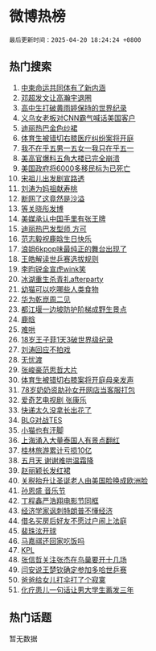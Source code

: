 # 微博热榜

`最后更新时间：2025-04-20 18:24:24 +0800`

## 热门搜索

1. [中柬命运共同体有了新内涵](https://m.weibo.cn/search?containerid=100103type%3D1%26t%3D10%26q%3D%23%E4%B8%AD%E6%9F%AC%E5%91%BD%E8%BF%90%E5%85%B1%E5%90%8C%E4%BD%93%E6%9C%89%E4%BA%86%E6%96%B0%E5%86%85%E6%B6%B5%23&stream_entry_id=51&isnewpage=1&extparam=seat%3D1%26stream_entry_id%3D51%26c_type%3D51%26filter_type%3Drealtimehot%26cate%3D10103%26pos%3D0%26q%3D%2523%25E4%25B8%25AD%25E6%259F%25AC%25E5%2591%25BD%25E8%25BF%2590%25E5%2585%25B1%25E5%2590%258C%25E4%25BD%2593%25E6%259C%2589%25E4%25BA%2586%25E6%2596%25B0%25E5%2586%2585%25E6%25B6%25B5%2523%26dgr%3D0%26display_time%3D1745144663%26pre_seqid%3D174514466367003449348105)
1. [邓超发文让高瀚宇退圈](https://m.weibo.cn/search?containerid=100103type%3D1%26t%3D10%26q%3D%23%E9%82%93%E8%B6%85%E5%8F%91%E6%96%87%E8%AE%A9%E9%AB%98%E7%80%9A%E5%AE%87%E9%80%80%E5%9C%88%23&stream_entry_id=31&isnewpage=1&extparam=seat%3D1%26flag%3D2%26band_rank%3D1%26lcate%3D5001%26q%3D%2523%25E9%2582%2593%25E8%25B6%2585%25E5%258F%2591%25E6%2596%2587%25E8%25AE%25A9%25E9%25AB%2598%25E7%2580%259A%25E5%25AE%2587%25E9%2580%2580%25E5%259C%2588%2523%26dgr%3D0%26stream_entry_id%3D31%26realpos%3D1%26cate%3D5001%26c_type%3D31%26pos%3D0%26filter_type%3Drealtimehot%26display_time%3D1745144663%26pre_seqid%3D174514466367003449348105)
1. [高中生打破黄雨婷保持的世界纪录](https://m.weibo.cn/search?containerid=100103type%3D1%26t%3D10%26q%3D%23%E9%AB%98%E4%B8%AD%E7%94%9F%E6%89%93%E7%A0%B4%E9%BB%84%E9%9B%A8%E5%A9%B7%E4%BF%9D%E6%8C%81%E7%9A%84%E4%B8%96%E7%95%8C%E7%BA%AA%E5%BD%95%23&stream_entry_id=31&isnewpage=1&extparam=seat%3D1%26flag%3D1%26band_rank%3D2%26lcate%3D5001%26q%3D%2523%25E9%25AB%2598%25E4%25B8%25AD%25E7%2594%259F%25E6%2589%2593%25E7%25A0%25B4%25E9%25BB%2584%25E9%259B%25A8%25E5%25A9%25B7%25E4%25BF%259D%25E6%258C%2581%25E7%259A%2584%25E4%25B8%2596%25E7%2595%258C%25E7%25BA%25AA%25E5%25BD%2595%2523%26dgr%3D0%26stream_entry_id%3D31%26realpos%3D2%26cate%3D5001%26c_type%3D31%26pos%3D1%26filter_type%3Drealtimehot%26display_time%3D1745144663%26pre_seqid%3D174514466367003449348105)
1. [义乌女老板对CNN霸气喊话美国客户](https://m.weibo.cn/search?containerid=100103type%3D1%26t%3D10%26q%3D%23%E4%B9%89%E4%B9%8C%E5%A5%B3%E8%80%81%E6%9D%BF%E5%AF%B9CNN%E9%9C%B8%E6%B0%94%E5%96%8A%E8%AF%9D%E7%BE%8E%E5%9B%BD%E5%AE%A2%E6%88%B7%23&stream_entry_id=31&isnewpage=1&extparam=seat%3D1%26flag%3D0%26band_rank%3D3%26lcate%3D5001%26q%3D%2523%25E4%25B9%2589%25E4%25B9%258C%25E5%25A5%25B3%25E8%2580%2581%25E6%259D%25BF%25E5%25AF%25B9CNN%25E9%259C%25B8%25E6%25B0%2594%25E5%2596%258A%25E8%25AF%259D%25E7%25BE%258E%25E5%259B%25BD%25E5%25AE%25A2%25E6%2588%25B7%2523%26dgr%3D0%26stream_entry_id%3D31%26realpos%3D3%26cate%3D5001%26c_type%3D31%26pos%3D2%26filter_type%3Drealtimehot%26display_time%3D1745144663%26pre_seqid%3D174514466367003449348105)
1. [迪丽热巴金色纱裙](https://m.weibo.cn/search?containerid=100103type%3D1%26t%3D10%26q%3D%23%E8%BF%AA%E4%B8%BD%E7%83%AD%E5%B7%B4%E9%87%91%E8%89%B2%E7%BA%B1%E8%A3%99%23&stream_entry_id=31&isnewpage=1&extparam=seat%3D1%26flag%3D2%26band_rank%3D4%26lcate%3D5001%26q%3D%2523%25E8%25BF%25AA%25E4%25B8%25BD%25E7%2583%25AD%25E5%25B7%25B4%25E9%2587%2591%25E8%2589%25B2%25E7%25BA%25B1%25E8%25A3%2599%2523%26dgr%3D0%26stream_entry_id%3D31%26realpos%3D4%26cate%3D5001%26c_type%3D31%26pos%3D3%26filter_type%3Drealtimehot%26display_time%3D1745144663%26pre_seqid%3D174514466367003449348105)
1. [体育生被错切右膝医疗纠纷案将开庭](https://m.weibo.cn/search?containerid=100103type%3D1%26t%3D10%26q%3D%23%E4%BD%93%E8%82%B2%E7%94%9F%E8%A2%AB%E9%94%99%E5%88%87%E5%8F%B3%E8%86%9D%E5%8C%BB%E7%96%97%E7%BA%A0%E7%BA%B7%E6%A1%88%E5%B0%86%E5%BC%80%E5%BA%AD%23&stream_entry_id=31&isnewpage=1&extparam=seat%3D1%26flag%3D1%26band_rank%3D5%26lcate%3D5001%26q%3D%2523%25E4%25BD%2593%25E8%2582%25B2%25E7%2594%259F%25E8%25A2%25AB%25E9%2594%2599%25E5%2588%2587%25E5%258F%25B3%25E8%2586%259D%25E5%258C%25BB%25E7%2596%2597%25E7%25BA%25A0%25E7%25BA%25B7%25E6%25A1%2588%25E5%25B0%2586%25E5%25BC%2580%25E5%25BA%25AD%2523%26dgr%3D0%26stream_entry_id%3D31%26realpos%3D5%26cate%3D5001%26c_type%3D31%26pos%3D4%26filter_type%3Drealtimehot%26display_time%3D1745144663%26pre_seqid%3D174514466367003449348105)
1. [我不在乎五男一五女一我只在乎五一](https://m.weibo.cn/search?containerid=100103type%3D1%26t%3D10%26q%3D%E6%88%91%E4%B8%8D%E5%9C%A8%E4%B9%8E%E4%BA%94%E7%94%B7%E4%B8%80%E4%BA%94%E5%A5%B3%E4%B8%80%E6%88%91%E5%8F%AA%E5%9C%A8%E4%B9%8E%E4%BA%94%E4%B8%80&stream_entry_id=31&isnewpage=1&extparam=seat%3D1%26flag%3D2%26band_rank%3D6%26lcate%3D5001%26q%3D%25E6%2588%2591%25E4%25B8%258D%25E5%259C%25A8%25E4%25B9%258E%25E4%25BA%2594%25E7%2594%25B7%25E4%25B8%2580%25E4%25BA%2594%25E5%25A5%25B3%25E4%25B8%2580%25E6%2588%2591%25E5%258F%25AA%25E5%259C%25A8%25E4%25B9%258E%25E4%25BA%2594%25E4%25B8%2580%26dgr%3D0%26stream_entry_id%3D31%26realpos%3D6%26cate%3D5001%26c_type%3D31%26pos%3D5%26filter_type%3Drealtimehot%26display_time%3D1745144663%26pre_seqid%3D174514466367003449348105)
1. [美高官爆料五角大楼已完全崩溃](https://m.weibo.cn/search?containerid=100103type%3D1%26t%3D10%26q%3D%23%E7%BE%8E%E9%AB%98%E5%AE%98%E7%88%86%E6%96%99%E4%BA%94%E8%A7%92%E5%A4%A7%E6%A5%BC%E5%B7%B2%E5%AE%8C%E5%85%A8%E5%B4%A9%E6%BA%83%23&stream_entry_id=31&isnewpage=1&extparam=seat%3D1%26flag%3D0%26band_rank%3D7%26lcate%3D5001%26q%3D%2523%25E7%25BE%258E%25E9%25AB%2598%25E5%25AE%2598%25E7%2588%2586%25E6%2596%2599%25E4%25BA%2594%25E8%25A7%2592%25E5%25A4%25A7%25E6%25A5%25BC%25E5%25B7%25B2%25E5%25AE%258C%25E5%2585%25A8%25E5%25B4%25A9%25E6%25BA%2583%2523%26dgr%3D0%26stream_entry_id%3D31%26realpos%3D7%26cate%3D5001%26c_type%3D31%26pos%3D6%26filter_type%3Drealtimehot%26display_time%3D1745144663%26pre_seqid%3D174514466367003449348105)
1. [美国政府将6000多移民标为已死亡](https://m.weibo.cn/search?containerid=100103type%3D1%26t%3D10%26q%3D%23%E7%BE%8E%E5%9B%BD%E6%94%BF%E5%BA%9C%E5%B0%866000%E5%A4%9A%E7%A7%BB%E6%B0%91%E6%A0%87%E4%B8%BA%E5%B7%B2%E6%AD%BB%E4%BA%A1%23&stream_entry_id=31&isnewpage=1&extparam=seat%3D1%26flag%3D0%26band_rank%3D8%26lcate%3D5001%26q%3D%2523%25E7%25BE%258E%25E5%259B%25BD%25E6%2594%25BF%25E5%25BA%259C%25E5%25B0%25866000%25E5%25A4%259A%25E7%25A7%25BB%25E6%25B0%2591%25E6%25A0%2587%25E4%25B8%25BA%25E5%25B7%25B2%25E6%25AD%25BB%25E4%25BA%25A1%2523%26dgr%3D0%26stream_entry_id%3D31%26realpos%3D8%26cate%3D5001%26c_type%3D31%26pos%3D7%26filter_type%3Drealtimehot%26display_time%3D1745144663%26pre_seqid%3D174514466367003449348105)
1. [宋祖儿出发剧宣路透](https://m.weibo.cn/search?containerid=100103type%3D1%26t%3D10%26q%3D%23%E5%AE%8B%E7%A5%96%E5%84%BF%E5%87%BA%E5%8F%91%E5%89%A7%E5%AE%A3%E8%B7%AF%E9%80%8F%23&stream_entry_id=31&isnewpage=1&extparam=seat%3D1%26flag%3D1%26band_rank%3D9%26lcate%3D5001%26q%3D%2523%25E5%25AE%258B%25E7%25A5%2596%25E5%2584%25BF%25E5%2587%25BA%25E5%258F%2591%25E5%2589%25A7%25E5%25AE%25A3%25E8%25B7%25AF%25E9%2580%258F%2523%26dgr%3D0%26stream_entry_id%3D31%26realpos%3D9%26cate%3D5001%26c_type%3D31%26pos%3D8%26filter_type%3Drealtimehot%26display_time%3D1745144663%26pre_seqid%3D174514466367003449348105)
1. [刘涛为妈祖献寿桃](https://m.weibo.cn/search?containerid=100103type%3D1%26t%3D10%26q%3D%23%E5%88%98%E6%B6%9B%E4%B8%BA%E5%A6%88%E7%A5%96%E7%8C%AE%E5%AF%BF%E6%A1%83%23&stream_entry_id=31&isnewpage=1&extparam=seat%3D1%26flag%3D0%26band_rank%3D10%26lcate%3D5001%26q%3D%2523%25E5%2588%2598%25E6%25B6%259B%25E4%25B8%25BA%25E5%25A6%2588%25E7%25A5%2596%25E7%258C%25AE%25E5%25AF%25BF%25E6%25A1%2583%2523%26dgr%3D0%26stream_entry_id%3D31%26realpos%3D10%26cate%3D5001%26c_type%3D31%26pos%3D9%26filter_type%3Drealtimehot%26display_time%3D1745144663%26pre_seqid%3D174514466367003449348105)
1. [断网了这竟然是沙溢](https://m.weibo.cn/search?containerid=100103type%3D1%26t%3D10%26q%3D%E6%96%AD%E7%BD%91%E4%BA%86%E8%BF%99%E7%AB%9F%E7%84%B6%E6%98%AF%E6%B2%99%E6%BA%A2&stream_entry_id=31&isnewpage=1&extparam=seat%3D1%26flag%3D1%26band_rank%3D11%26lcate%3D5001%26q%3D%25E6%2596%25AD%25E7%25BD%2591%25E4%25BA%2586%25E8%25BF%2599%25E7%25AB%259F%25E7%2584%25B6%25E6%2598%25AF%25E6%25B2%2599%25E6%25BA%25A2%26dgr%3D0%26stream_entry_id%3D31%26realpos%3D11%26cate%3D5001%26c_type%3D31%26pos%3D10%26filter_type%3Drealtimehot%26display_time%3D1745144663%26pre_seqid%3D174514466367003449348105)
1. [等关晓彤发博](https://m.weibo.cn/search?containerid=100103type%3D1%26t%3D10%26q%3D%23%E7%AD%89%E5%85%B3%E6%99%93%E5%BD%A4%E5%8F%91%E5%8D%9A%23&stream_entry_id=31&isnewpage=1&extparam=seat%3D1%26flag%3D2%26band_rank%3D12%26lcate%3D5001%26q%3D%2523%25E7%25AD%2589%25E5%2585%25B3%25E6%2599%2593%25E5%25BD%25A4%25E5%258F%2591%25E5%258D%259A%2523%26dgr%3D0%26stream_entry_id%3D31%26realpos%3D12%26cate%3D5001%26c_type%3D31%26pos%3D11%26filter_type%3Drealtimehot%26display_time%3D1745144663%26pre_seqid%3D174514466367003449348105)
1. [美媒承认中国手里有张王牌](https://m.weibo.cn/search?containerid=100103type%3D1%26t%3D10%26q%3D%23%E7%BE%8E%E5%AA%92%E6%89%BF%E8%AE%A4%E4%B8%AD%E5%9B%BD%E6%89%8B%E9%87%8C%E6%9C%89%E5%BC%A0%E7%8E%8B%E7%89%8C%23&stream_entry_id=31&isnewpage=1&extparam=seat%3D1%26flag%3D1%26band_rank%3D13%26lcate%3D5001%26q%3D%2523%25E7%25BE%258E%25E5%25AA%2592%25E6%2589%25BF%25E8%25AE%25A4%25E4%25B8%25AD%25E5%259B%25BD%25E6%2589%258B%25E9%2587%258C%25E6%259C%2589%25E5%25BC%25A0%25E7%258E%258B%25E7%2589%258C%2523%26dgr%3D0%26stream_entry_id%3D31%26realpos%3D13%26cate%3D5001%26c_type%3D31%26pos%3D12%26filter_type%3Drealtimehot%26display_time%3D1745144663%26pre_seqid%3D174514466367003449348105)
1. [迪丽热巴发型师 方可](https://m.weibo.cn/search?containerid=100103type%3D1%26t%3D10%26q%3D%E8%BF%AA%E4%B8%BD%E7%83%AD%E5%B7%B4%E5%8F%91%E5%9E%8B%E5%B8%88+%E6%96%B9%E5%8F%AF&stream_entry_id=31&isnewpage=1&extparam=seat%3D1%26flag%3D1%26band_rank%3D14%26lcate%3D5001%26q%3D%25E8%25BF%25AA%25E4%25B8%25BD%25E7%2583%25AD%25E5%25B7%25B4%25E5%258F%2591%25E5%259E%258B%25E5%25B8%2588%2520%25E6%2596%25B9%25E5%258F%25AF%26dgr%3D0%26stream_entry_id%3D31%26realpos%3D14%26cate%3D5001%26c_type%3D31%26pos%3D13%26filter_type%3Drealtimehot%26display_time%3D1745144663%26pre_seqid%3D174514466367003449348105)
1. [范志毅祝鹿晗生日快乐](https://m.weibo.cn/search?containerid=100103type%3D1%26t%3D10%26q%3D%23%E8%8C%83%E5%BF%97%E6%AF%85%E7%A5%9D%E9%B9%BF%E6%99%97%E7%94%9F%E6%97%A5%E5%BF%AB%E4%B9%90%23&stream_entry_id=31&isnewpage=1&extparam=seat%3D1%26flag%3D1%26band_rank%3D15%26lcate%3D5001%26q%3D%2523%25E8%258C%2583%25E5%25BF%2597%25E6%25AF%2585%25E7%25A5%259D%25E9%25B9%25BF%25E6%2599%2597%25E7%2594%259F%25E6%2597%25A5%25E5%25BF%25AB%25E4%25B9%2590%2523%26dgr%3D0%26stream_entry_id%3D31%26realpos%3D15%26cate%3D5001%26c_type%3D31%26pos%3D14%26filter_type%3Drealtimehot%26display_time%3D1745144663%26pre_seqid%3D174514466367003449348105)
1. [浪姐6kpop味最纯正的舞台出现了](https://m.weibo.cn/search?containerid=100103type%3D1%26t%3D10%26q%3D%E6%B5%AA%E5%A7%906kpop%E5%91%B3%E6%9C%80%E7%BA%AF%E6%AD%A3%E7%9A%84%E8%88%9E%E5%8F%B0%E5%87%BA%E7%8E%B0%E4%BA%86&stream_entry_id=31&isnewpage=1&extparam=seat%3D1%26flag%3D0%26band_rank%3D16%26lcate%3D5001%26q%3D%25E6%25B5%25AA%25E5%25A7%25906kpop%25E5%2591%25B3%25E6%259C%2580%25E7%25BA%25AF%25E6%25AD%25A3%25E7%259A%2584%25E8%2588%259E%25E5%258F%25B0%25E5%2587%25BA%25E7%258E%25B0%25E4%25BA%2586%26dgr%3D0%26stream_entry_id%3D31%26realpos%3D16%26cate%3D5001%26c_type%3D31%26pos%3D15%26filter_type%3Drealtimehot%26display_time%3D1745144663%26pre_seqid%3D174514466367003449348105)
1. [王皓解读世乒赛选拔规则](https://m.weibo.cn/search?containerid=100103type%3D1%26t%3D10%26q%3D%23%E7%8E%8B%E7%9A%93%E8%A7%A3%E8%AF%BB%E4%B8%96%E4%B9%92%E8%B5%9B%E9%80%89%E6%8B%94%E8%A7%84%E5%88%99%23&stream_entry_id=31&isnewpage=1&extparam=seat%3D1%26flag%3D1%26band_rank%3D17%26lcate%3D5001%26q%3D%2523%25E7%258E%258B%25E7%259A%2593%25E8%25A7%25A3%25E8%25AF%25BB%25E4%25B8%2596%25E4%25B9%2592%25E8%25B5%259B%25E9%2580%2589%25E6%258B%2594%25E8%25A7%2584%25E5%2588%2599%2523%26dgr%3D0%26stream_entry_id%3D31%26realpos%3D17%26cate%3D5001%26c_type%3D31%26pos%3D16%26filter_type%3Drealtimehot%26display_time%3D1745144663%26pre_seqid%3D174514466367003449348105)
1. [李昀锐金宣虎wink笑](https://m.weibo.cn/search?containerid=100103type%3D1%26t%3D10%26q%3D%23%E6%9D%8E%E6%98%80%E9%94%90%E9%87%91%E5%AE%A3%E8%99%8Ewink%E7%AC%91%23&stream_entry_id=31&isnewpage=1&extparam=seat%3D1%26flag%3D1%26band_rank%3D18%26lcate%3D5001%26q%3D%2523%25E6%259D%258E%25E6%2598%2580%25E9%2594%2590%25E9%2587%2591%25E5%25AE%25A3%25E8%2599%258Ewink%25E7%25AC%2591%2523%26dgr%3D0%26stream_entry_id%3D31%26realpos%3D18%26cate%3D5001%26c_type%3D31%26pos%3D17%26filter_type%3Drealtimehot%26display_time%3D1745144663%26pre_seqid%3D174514466367003449348105)
1. [冰湖重生杀青礼afterparty](https://m.weibo.cn/search?containerid=100103type%3D1%26t%3D10%26q%3D%23%E5%86%B0%E6%B9%96%E9%87%8D%E7%94%9F%E6%9D%80%E9%9D%92%E7%A4%BCafterparty%23&stream_entry_id=31&isnewpage=1&extparam=seat%3D1%26flag%3D1%26band_rank%3D19%26lcate%3D5001%26q%3D%2523%25E5%2586%25B0%25E6%25B9%2596%25E9%2587%258D%25E7%2594%259F%25E6%259D%2580%25E9%259D%2592%25E7%25A4%25BCafterparty%2523%26dgr%3D0%26stream_entry_id%3D31%26realpos%3D19%26cate%3D5001%26c_type%3D31%26pos%3D18%26filter_type%3Drealtimehot%26display_time%3D1745144663%26pre_seqid%3D174514466367003449348105)
1. [幼猫可以吃哪些人类食物](https://m.weibo.cn/search?containerid=100103type%3D1%26t%3D10%26q%3D%E5%B9%BC%E7%8C%AB%E5%8F%AF%E4%BB%A5%E5%90%83%E5%93%AA%E4%BA%9B%E4%BA%BA%E7%B1%BB%E9%A3%9F%E7%89%A9&stream_entry_id=31&isnewpage=1&extparam=seat%3D1%26flag%3D1%26cate%3D5001%26lcate%3D5001%26q%3D%25E5%25B9%25BC%25E7%258C%25AB%25E5%258F%25AF%25E4%25BB%25A5%25E5%2590%2583%25E5%2593%25AA%25E4%25BA%259B%25E4%25BA%25BA%25E7%25B1%25BB%25E9%25A3%259F%25E7%2589%25A9%26dgr%3D0%26stream_entry_id%3D31%26realpos%3D20%26band_rank%3D20%26is_ai_ask%3D1%26c_type%3D31%26pos%3D19%26filter_type%3Drealtimehot%26display_time%3D1745144663%26pre_seqid%3D174514466367003449348105)
1. [华为乾崑周二见](https://m.weibo.cn/search?containerid=100103type%3D1%26t%3D10%26q%3D%23%E5%8D%8E%E4%B8%BA%E4%B9%BE%E5%B4%91%E5%91%A8%E4%BA%8C%E8%A7%81%23&stream_entry_id=31&isnewpage=1&extparam=seat%3D1%26flag%3D1%26band_rank%3D21%26lcate%3D5001%26q%3D%2523%25E5%258D%258E%25E4%25B8%25BA%25E4%25B9%25BE%25E5%25B4%2591%25E5%2591%25A8%25E4%25BA%258C%25E8%25A7%2581%2523%26dgr%3D0%26stream_entry_id%3D31%26realpos%3D21%26cate%3D5001%26c_type%3D31%26pos%3D20%26filter_type%3Drealtimehot%26display_time%3D1745144663%26pre_seqid%3D174514466367003449348105)
1. [都江堰一边坡防护阶梯成野生景点](https://m.weibo.cn/search?containerid=100103type%3D1%26t%3D10%26q%3D%23%E9%83%BD%E6%B1%9F%E5%A0%B0%E4%B8%80%E8%BE%B9%E5%9D%A1%E9%98%B2%E6%8A%A4%E9%98%B6%E6%A2%AF%E6%88%90%E9%87%8E%E7%94%9F%E6%99%AF%E7%82%B9%23&stream_entry_id=31&isnewpage=1&extparam=seat%3D1%26flag%3D1%26band_rank%3D22%26lcate%3D5001%26q%3D%2523%25E9%2583%25BD%25E6%25B1%259F%25E5%25A0%25B0%25E4%25B8%2580%25E8%25BE%25B9%25E5%259D%25A1%25E9%2598%25B2%25E6%258A%25A4%25E9%2598%25B6%25E6%25A2%25AF%25E6%2588%2590%25E9%2587%258E%25E7%2594%259F%25E6%2599%25AF%25E7%2582%25B9%2523%26dgr%3D0%26stream_entry_id%3D31%26realpos%3D22%26cate%3D5001%26c_type%3D31%26pos%3D21%26filter_type%3Drealtimehot%26display_time%3D1745144663%26pre_seqid%3D174514466367003449348105)
1. [鹿晗](https://m.weibo.cn/search?containerid=100103type%3D1%26t%3D10%26q%3D%E9%B9%BF%E6%99%97&stream_entry_id=31&isnewpage=1&extparam=seat%3D1%26flag%3D0%26band_rank%3D23%26lcate%3D5001%26q%3D%25E9%25B9%25BF%25E6%2599%2597%26dgr%3D0%26stream_entry_id%3D31%26realpos%3D23%26cate%3D5001%26c_type%3D31%26pos%3D22%26filter_type%3Drealtimehot%26display_time%3D1745144663%26pre_seqid%3D174514466367003449348105)
1. [难哄](https://m.weibo.cn/search?containerid=100103type%3D1%26t%3D10%26q%3D%E9%9A%BE%E5%93%84&stream_entry_id=31&isnewpage=1&extparam=seat%3D1%26flag%3D0%26band_rank%3D24%26lcate%3D5001%26q%3D%25E9%259A%25BE%25E5%2593%2584%26dgr%3D0%26stream_entry_id%3D31%26realpos%3D24%26cate%3D5001%26c_type%3D31%26pos%3D23%26filter_type%3Drealtimehot%26display_time%3D1745144663%26pre_seqid%3D174514466367003449348105)
1. [18岁王子菲1天3破世界级纪录](https://m.weibo.cn/search?containerid=100103type%3D1%26t%3D10%26q%3D%2318%E5%B2%81%E7%8E%8B%E5%AD%90%E8%8F%B21%E5%A4%A93%E7%A0%B4%E4%B8%96%E7%95%8C%E7%BA%A7%E7%BA%AA%E5%BD%95%23&stream_entry_id=31&isnewpage=1&extparam=seat%3D1%26flag%3D1%26band_rank%3D25%26lcate%3D5001%26q%3D%252318%25E5%25B2%2581%25E7%258E%258B%25E5%25AD%2590%25E8%258F%25B21%25E5%25A4%25A93%25E7%25A0%25B4%25E4%25B8%2596%25E7%2595%258C%25E7%25BA%25A7%25E7%25BA%25AA%25E5%25BD%2595%2523%26dgr%3D0%26stream_entry_id%3D31%26realpos%3D25%26cate%3D5001%26c_type%3D31%26pos%3D24%26filter_type%3Drealtimehot%26display_time%3D1745144663%26pre_seqid%3D174514466367003449348105)
1. [刘涛回应不拍戏](https://m.weibo.cn/search?containerid=100103type%3D1%26t%3D10%26q%3D%23%E5%88%98%E6%B6%9B%E5%9B%9E%E5%BA%94%E4%B8%8D%E6%8B%8D%E6%88%8F%23&stream_entry_id=31&isnewpage=1&extparam=seat%3D1%26flag%3D0%26band_rank%3D26%26lcate%3D5001%26q%3D%2523%25E5%2588%2598%25E6%25B6%259B%25E5%259B%259E%25E5%25BA%2594%25E4%25B8%258D%25E6%258B%258D%25E6%2588%258F%2523%26dgr%3D0%26stream_entry_id%3D31%26realpos%3D26%26cate%3D5001%26c_type%3D31%26pos%3D25%26filter_type%3Drealtimehot%26display_time%3D1745144663%26pre_seqid%3D174514466367003449348105)
1. [无忧渡](https://m.weibo.cn/search?containerid=100103type%3D1%26t%3D10%26q%3D%E6%97%A0%E5%BF%A7%E6%B8%A1&stream_entry_id=31&isnewpage=1&extparam=seat%3D1%26flag%3D1%26band_rank%3D27%26lcate%3D5001%26q%3D%25E6%2597%25A0%25E5%25BF%25A7%25E6%25B8%25A1%26dgr%3D0%26stream_entry_id%3D31%26realpos%3D27%26cate%3D5001%26c_type%3D31%26pos%3D26%26filter_type%3Drealtimehot%26display_time%3D1745144663%26pre_seqid%3D174514466367003449348105)
1. [张峻豪范思哲大片](https://m.weibo.cn/search?containerid=100103type%3D1%26t%3D10%26q%3D%E5%BC%A0%E5%B3%BB%E8%B1%AA%E8%8C%83%E6%80%9D%E5%93%B2%E5%A4%A7%E7%89%87&stream_entry_id=31&isnewpage=1&extparam=seat%3D1%26flag%3D1%26band_rank%3D28%26lcate%3D5001%26q%3D%25E5%25BC%25A0%25E5%25B3%25BB%25E8%25B1%25AA%25E8%258C%2583%25E6%2580%259D%25E5%2593%25B2%25E5%25A4%25A7%25E7%2589%2587%26dgr%3D0%26stream_entry_id%3D31%26realpos%3D28%26cate%3D5001%26c_type%3D31%26pos%3D27%26filter_type%3Drealtimehot%26display_time%3D1745144663%26pre_seqid%3D174514466367003449348105)
1. [体育生被错切右膝案将开庭母亲发声](https://m.weibo.cn/search?containerid=100103type%3D1%26t%3D10%26q%3D%23%E4%BD%93%E8%82%B2%E7%94%9F%E8%A2%AB%E9%94%99%E5%88%87%E5%8F%B3%E8%86%9D%E6%A1%88%E5%B0%86%E5%BC%80%E5%BA%AD%E6%AF%8D%E4%BA%B2%E5%8F%91%E5%A3%B0%23&stream_entry_id=31&isnewpage=1&extparam=seat%3D1%26flag%3D1%26band_rank%3D29%26lcate%3D5001%26q%3D%2523%25E4%25BD%2593%25E8%2582%25B2%25E7%2594%259F%25E8%25A2%25AB%25E9%2594%2599%25E5%2588%2587%25E5%258F%25B3%25E8%2586%259D%25E6%25A1%2588%25E5%25B0%2586%25E5%25BC%2580%25E5%25BA%25AD%25E6%25AF%258D%25E4%25BA%25B2%25E5%258F%2591%25E5%25A3%25B0%2523%26dgr%3D0%26stream_entry_id%3D31%26realpos%3D29%26cate%3D5001%26c_type%3D31%26pos%3D28%26filter_type%3Drealtimehot%26display_time%3D1745144663%26pre_seqid%3D174514466367003449348105)
1. [78岁奶奶资助孙女开网店当客服打包](https://m.weibo.cn/search?containerid=100103type%3D1%26t%3D10%26q%3D%2378%E5%B2%81%E5%A5%B6%E5%A5%B6%E8%B5%84%E5%8A%A9%E5%AD%99%E5%A5%B3%E5%BC%80%E7%BD%91%E5%BA%97%E5%BD%93%E5%AE%A2%E6%9C%8D%E6%89%93%E5%8C%85%23&stream_entry_id=31&isnewpage=1&extparam=seat%3D1%26flag%3D1%26band_rank%3D30%26lcate%3D5001%26q%3D%252378%25E5%25B2%2581%25E5%25A5%25B6%25E5%25A5%25B6%25E8%25B5%2584%25E5%258A%25A9%25E5%25AD%2599%25E5%25A5%25B3%25E5%25BC%2580%25E7%25BD%2591%25E5%25BA%2597%25E5%25BD%2593%25E5%25AE%25A2%25E6%259C%258D%25E6%2589%2593%25E5%258C%2585%2523%26dgr%3D0%26stream_entry_id%3D31%26realpos%3D30%26cate%3D5001%26c_type%3D31%26pos%3D29%26filter_type%3Drealtimehot%26display_time%3D1745144663%26pre_seqid%3D174514466367003449348105)
1. [爱奇艺电视剧 张康乐](https://m.weibo.cn/search?containerid=100103type%3D1%26t%3D10%26q%3D%E7%88%B1%E5%A5%87%E8%89%BA%E7%94%B5%E8%A7%86%E5%89%A7+%E5%BC%A0%E5%BA%B7%E4%B9%90&stream_entry_id=31&isnewpage=1&extparam=seat%3D1%26flag%3D1%26band_rank%3D31%26lcate%3D5001%26q%3D%25E7%2588%25B1%25E5%25A5%2587%25E8%2589%25BA%25E7%2594%25B5%25E8%25A7%2586%25E5%2589%25A7%2520%25E5%25BC%25A0%25E5%25BA%25B7%25E4%25B9%2590%26dgr%3D0%26stream_entry_id%3D31%26realpos%3D31%26cate%3D5001%26c_type%3D31%26pos%3D30%26filter_type%3Drealtimehot%26display_time%3D1745144663%26pre_seqid%3D174514466367003449348105)
1. [快递太久没拿长出花了](https://m.weibo.cn/search?containerid=100103type%3D1%26t%3D10%26q%3D%E5%BF%AB%E9%80%92%E5%A4%AA%E4%B9%85%E6%B2%A1%E6%8B%BF%E9%95%BF%E5%87%BA%E8%8A%B1%E4%BA%86&stream_entry_id=31&isnewpage=1&extparam=seat%3D1%26flag%3D0%26band_rank%3D32%26lcate%3D5001%26q%3D%25E5%25BF%25AB%25E9%2580%2592%25E5%25A4%25AA%25E4%25B9%2585%25E6%25B2%25A1%25E6%258B%25BF%25E9%2595%25BF%25E5%2587%25BA%25E8%258A%25B1%25E4%25BA%2586%26dgr%3D0%26stream_entry_id%3D31%26realpos%3D32%26cate%3D5001%26c_type%3D31%26pos%3D31%26filter_type%3Drealtimehot%26display_time%3D1745144663%26pre_seqid%3D174514466367003449348105)
1. [BLG对战TES](https://m.weibo.cn/search?containerid=100103type%3D1%26t%3D10%26q%3DBLG%E5%AF%B9%E6%88%98TES&stream_entry_id=31&isnewpage=1&extparam=seat%3D1%26flag%3D1%26band_rank%3D33%26lcate%3D5001%26q%3DBLG%25E5%25AF%25B9%25E6%2588%2598TES%26dgr%3D0%26stream_entry_id%3D31%26realpos%3D33%26cate%3D5001%26c_type%3D31%26pos%3D32%26filter_type%3Drealtimehot%26display_time%3D1745144663%26pre_seqid%3D174514466367003449348105)
1. [小猫也有汗脚](https://m.weibo.cn/search?containerid=100103type%3D1%26t%3D10%26q%3D%E5%B0%8F%E7%8C%AB%E4%B9%9F%E6%9C%89%E6%B1%97%E8%84%9A&stream_entry_id=31&isnewpage=1&extparam=seat%3D1%26flag%3D1%26band_rank%3D34%26lcate%3D5001%26q%3D%25E5%25B0%258F%25E7%258C%25AB%25E4%25B9%259F%25E6%259C%2589%25E6%25B1%2597%25E8%2584%259A%26dgr%3D0%26stream_entry_id%3D31%26realpos%3D34%26cate%3D5001%26c_type%3D31%26pos%3D33%26filter_type%3Drealtimehot%26display_time%3D1745144663%26pre_seqid%3D174514466367003449348105)
1. [上海涌入大量泰国人有景点翻红](https://m.weibo.cn/search?containerid=100103type%3D1%26t%3D10%26q%3D%23%E4%B8%8A%E6%B5%B7%E6%B6%8C%E5%85%A5%E5%A4%A7%E9%87%8F%E6%B3%B0%E5%9B%BD%E4%BA%BA%E6%9C%89%E6%99%AF%E7%82%B9%E7%BF%BB%E7%BA%A2%23&stream_entry_id=31&isnewpage=1&extparam=seat%3D1%26flag%3D0%26band_rank%3D35%26lcate%3D5001%26q%3D%2523%25E4%25B8%258A%25E6%25B5%25B7%25E6%25B6%258C%25E5%2585%25A5%25E5%25A4%25A7%25E9%2587%258F%25E6%25B3%25B0%25E5%259B%25BD%25E4%25BA%25BA%25E6%259C%2589%25E6%2599%25AF%25E7%2582%25B9%25E7%25BF%25BB%25E7%25BA%25A2%2523%26dgr%3D0%26stream_entry_id%3D31%26realpos%3D35%26cate%3D5001%26c_type%3D31%26pos%3D34%26filter_type%3Drealtimehot%26display_time%3D1745144663%26pre_seqid%3D174514466367003449348105)
1. [桂林旅游累计亏损10亿](https://m.weibo.cn/search?containerid=100103type%3D1%26t%3D10%26q%3D%23%E6%A1%82%E6%9E%97%E6%97%85%E6%B8%B8%E7%B4%AF%E8%AE%A1%E4%BA%8F%E6%8D%9F10%E4%BA%BF%23&stream_entry_id=31&isnewpage=1&extparam=seat%3D1%26flag%3D1%26band_rank%3D36%26lcate%3D5001%26q%3D%2523%25E6%25A1%2582%25E6%259E%2597%25E6%2597%2585%25E6%25B8%25B8%25E7%25B4%25AF%25E8%25AE%25A1%25E4%25BA%258F%25E6%258D%259F10%25E4%25BA%25BF%2523%26dgr%3D0%26stream_entry_id%3D31%26realpos%3D36%26cate%3D5001%26c_type%3D31%26pos%3D35%26filter_type%3Drealtimehot%26display_time%3D1745144663%26pre_seqid%3D174514466367003449348105)
1. [五月天 谢谢难哄温霜降](https://m.weibo.cn/search?containerid=100103type%3D1%26t%3D10%26q%3D%E4%BA%94%E6%9C%88%E5%A4%A9+%E8%B0%A2%E8%B0%A2%E9%9A%BE%E5%93%84%E6%B8%A9%E9%9C%9C%E9%99%8D&stream_entry_id=31&isnewpage=1&extparam=seat%3D1%26flag%3D1%26band_rank%3D37%26lcate%3D5001%26q%3D%25E4%25BA%2594%25E6%259C%2588%25E5%25A4%25A9%2520%25E8%25B0%25A2%25E8%25B0%25A2%25E9%259A%25BE%25E5%2593%2584%25E6%25B8%25A9%25E9%259C%259C%25E9%2599%258D%26dgr%3D0%26stream_entry_id%3D31%26realpos%3D37%26cate%3D5001%26c_type%3D31%26pos%3D36%26filter_type%3Drealtimehot%26display_time%3D1745144663%26pre_seqid%3D174514466367003449348105)
1. [赵丽颖长发红裙](https://m.weibo.cn/search?containerid=100103type%3D1%26t%3D10%26q%3D%23%E8%B5%B5%E4%B8%BD%E9%A2%96%E9%95%BF%E5%8F%91%E7%BA%A2%E8%A3%99%23&stream_entry_id=31&isnewpage=1&extparam=seat%3D1%26flag%3D1%26band_rank%3D38%26lcate%3D5001%26q%3D%2523%25E8%25B5%25B5%25E4%25B8%25BD%25E9%25A2%2596%25E9%2595%25BF%25E5%258F%2591%25E7%25BA%25A2%25E8%25A3%2599%2523%26dgr%3D0%26stream_entry_id%3D31%26realpos%3D38%26cate%3D5001%26c_type%3D31%26pos%3D37%26filter_type%3Drealtimehot%26display_time%3D1745144663%26pre_seqid%3D174514466367003449348105)
1. [关税抬升让圣诞老人由美国脸换成欧洲脸](https://m.weibo.cn/search?containerid=100103type%3D1%26t%3D10%26q%3D%23%E5%85%B3%E7%A8%8E%E6%8A%AC%E5%8D%87%E8%AE%A9%E5%9C%A3%E8%AF%9E%E8%80%81%E4%BA%BA%E7%94%B1%E7%BE%8E%E5%9B%BD%E8%84%B8%E6%8D%A2%E6%88%90%E6%AC%A7%E6%B4%B2%E8%84%B8%23&stream_entry_id=31&isnewpage=1&extparam=seat%3D1%26flag%3D1%26band_rank%3D39%26lcate%3D5001%26q%3D%2523%25E5%2585%25B3%25E7%25A8%258E%25E6%258A%25AC%25E5%258D%2587%25E8%25AE%25A9%25E5%259C%25A3%25E8%25AF%259E%25E8%2580%2581%25E4%25BA%25BA%25E7%2594%25B1%25E7%25BE%258E%25E5%259B%25BD%25E8%2584%25B8%25E6%258D%25A2%25E6%2588%2590%25E6%25AC%25A7%25E6%25B4%25B2%25E8%2584%25B8%2523%26dgr%3D0%26stream_entry_id%3D31%26realpos%3D39%26cate%3D5001%26c_type%3D31%26pos%3D38%26filter_type%3Drealtimehot%26display_time%3D1745144663%26pre_seqid%3D174514466367003449348105)
1. [孙恩盛 音乐节](https://m.weibo.cn/search?containerid=100103type%3D1%26t%3D10%26q%3D%E5%AD%99%E6%81%A9%E7%9B%9B+%E9%9F%B3%E4%B9%90%E8%8A%82&stream_entry_id=31&isnewpage=1&extparam=seat%3D1%26flag%3D1%26band_rank%3D40%26lcate%3D5001%26q%3D%25E5%25AD%2599%25E6%2581%25A9%25E7%259B%259B%2520%25E9%259F%25B3%25E4%25B9%2590%25E8%258A%2582%26dgr%3D0%26stream_entry_id%3D31%26realpos%3D40%26cate%3D5001%26c_type%3D31%26pos%3D39%26filter_type%3Drealtimehot%26display_time%3D1745144663%26pre_seqid%3D174514466367003449348105)
1. [丁程鑫严浩翔电影节同框](https://m.weibo.cn/search?containerid=100103type%3D1%26t%3D10%26q%3D%23%E4%B8%81%E7%A8%8B%E9%91%AB%E4%B8%A5%E6%B5%A9%E7%BF%94%E7%94%B5%E5%BD%B1%E8%8A%82%E5%90%8C%E6%A1%86%23&stream_entry_id=31&isnewpage=1&extparam=seat%3D1%26flag%3D1%26band_rank%3D41%26lcate%3D5001%26q%3D%2523%25E4%25B8%2581%25E7%25A8%258B%25E9%2591%25AB%25E4%25B8%25A5%25E6%25B5%25A9%25E7%25BF%2594%25E7%2594%25B5%25E5%25BD%25B1%25E8%258A%2582%25E5%2590%258C%25E6%25A1%2586%2523%26dgr%3D0%26stream_entry_id%3D31%26realpos%3D41%26cate%3D5001%26c_type%3D31%26pos%3D40%26filter_type%3Drealtimehot%26display_time%3D1745144663%26pre_seqid%3D174514466367003449348105)
1. [经济学家讽刺特朗普不懂经济](https://m.weibo.cn/search?containerid=100103type%3D1%26t%3D10%26q%3D%E7%BB%8F%E6%B5%8E%E5%AD%A6%E5%AE%B6%E8%AE%BD%E5%88%BA%E7%89%B9%E6%9C%97%E6%99%AE%E4%B8%8D%E6%87%82%E7%BB%8F%E6%B5%8E&stream_entry_id=31&isnewpage=1&extparam=seat%3D1%26flag%3D1%26band_rank%3D42%26lcate%3D5001%26q%3D%25E7%25BB%258F%25E6%25B5%258E%25E5%25AD%25A6%25E5%25AE%25B6%25E8%25AE%25BD%25E5%2588%25BA%25E7%2589%25B9%25E6%259C%2597%25E6%2599%25AE%25E4%25B8%258D%25E6%2587%2582%25E7%25BB%258F%25E6%25B5%258E%26dgr%3D0%26stream_entry_id%3D31%26realpos%3D42%26cate%3D5001%26c_type%3D31%26pos%3D41%26filter_type%3Drealtimehot%26display_time%3D1745144663%26pre_seqid%3D174514466367003449348105)
1. [借名买房后好友不愿过户闹上法庭](https://m.weibo.cn/search?containerid=100103type%3D1%26t%3D10%26q%3D%23%E5%80%9F%E5%90%8D%E4%B9%B0%E6%88%BF%E5%90%8E%E5%A5%BD%E5%8F%8B%E4%B8%8D%E6%84%BF%E8%BF%87%E6%88%B7%E9%97%B9%E4%B8%8A%E6%B3%95%E5%BA%AD%23&stream_entry_id=31&isnewpage=1&extparam=seat%3D1%26flag%3D1%26band_rank%3D43%26lcate%3D5001%26q%3D%2523%25E5%2580%259F%25E5%2590%258D%25E4%25B9%25B0%25E6%2588%25BF%25E5%2590%258E%25E5%25A5%25BD%25E5%258F%258B%25E4%25B8%258D%25E6%2584%25BF%25E8%25BF%2587%25E6%2588%25B7%25E9%2597%25B9%25E4%25B8%258A%25E6%25B3%2595%25E5%25BA%25AD%2523%26dgr%3D0%26stream_entry_id%3D31%26realpos%3D43%26cate%3D5001%26c_type%3D31%26pos%3D42%26filter_type%3Drealtimehot%26display_time%3D1745144663%26pre_seqid%3D174514466367003449348105)
1. [裴珠泫开球](https://m.weibo.cn/search?containerid=100103type%3D1%26t%3D10%26q%3D%23%E8%A3%B4%E7%8F%A0%E6%B3%AB%E5%BC%80%E7%90%83%23&stream_entry_id=31&isnewpage=1&extparam=seat%3D1%26flag%3D0%26band_rank%3D44%26lcate%3D5001%26q%3D%2523%25E8%25A3%25B4%25E7%258F%25A0%25E6%25B3%25AB%25E5%25BC%2580%25E7%2590%2583%2523%26dgr%3D0%26stream_entry_id%3D31%26realpos%3D44%26cate%3D5001%26c_type%3D31%26pos%3D43%26filter_type%3Drealtimehot%26display_time%3D1745144663%26pre_seqid%3D174514466367003449348105)
1. [马嘉祺还回家吃饭吗](https://m.weibo.cn/search?containerid=100103type%3D1%26t%3D10%26q%3D%E9%A9%AC%E5%98%89%E7%A5%BA%E8%BF%98%E5%9B%9E%E5%AE%B6%E5%90%83%E9%A5%AD%E5%90%97&stream_entry_id=31&isnewpage=1&extparam=seat%3D1%26flag%3D1%26band_rank%3D45%26lcate%3D5001%26q%3D%25E9%25A9%25AC%25E5%2598%2589%25E7%25A5%25BA%25E8%25BF%2598%25E5%259B%259E%25E5%25AE%25B6%25E5%2590%2583%25E9%25A5%25AD%25E5%2590%2597%26dgr%3D0%26stream_entry_id%3D31%26realpos%3D45%26cate%3D5001%26c_type%3D31%26pos%3D44%26filter_type%3Drealtimehot%26display_time%3D1745144663%26pre_seqid%3D174514466367003449348105)
1. [KPL](https://m.weibo.cn/search?containerid=100103type%3D1%26t%3D10%26q%3DKPL&stream_entry_id=31&isnewpage=1&extparam=seat%3D1%26flag%3D1%26band_rank%3D46%26lcate%3D5001%26q%3DKPL%26dgr%3D0%26stream_entry_id%3D31%26realpos%3D46%26cate%3D5001%26c_type%3D31%26pos%3D45%26filter_type%3Drealtimehot%26display_time%3D1745144663%26pre_seqid%3D174514466367003449348105)
1. [张信哲关注张杰在鸟巢要开十几场](https://m.weibo.cn/search?containerid=100103type%3D1%26t%3D10%26q%3D%E5%BC%A0%E4%BF%A1%E5%93%B2%E5%85%B3%E6%B3%A8%E5%BC%A0%E6%9D%B0%E5%9C%A8%E9%B8%9F%E5%B7%A2%E8%A6%81%E5%BC%80%E5%8D%81%E5%87%A0%E5%9C%BA&stream_entry_id=31&isnewpage=1&extparam=seat%3D1%26flag%3D1%26band_rank%3D47%26lcate%3D5001%26q%3D%25E5%25BC%25A0%25E4%25BF%25A1%25E5%2593%25B2%25E5%2585%25B3%25E6%25B3%25A8%25E5%25BC%25A0%25E6%259D%25B0%25E5%259C%25A8%25E9%25B8%259F%25E5%25B7%25A2%25E8%25A6%2581%25E5%25BC%2580%25E5%258D%2581%25E5%2587%25A0%25E5%259C%25BA%26dgr%3D0%26stream_entry_id%3D31%26realpos%3D47%26cate%3D5001%26c_type%3D31%26pos%3D46%26filter_type%3Drealtimehot%26display_time%3D1745144663%26pre_seqid%3D174514466367003449348105)
1. [闫安说王楚钦确定参加多哈世乒赛](https://m.weibo.cn/search?containerid=100103type%3D1%26t%3D10%26q%3D%23%E9%97%AB%E5%AE%89%E8%AF%B4%E7%8E%8B%E6%A5%9A%E9%92%A6%E7%A1%AE%E5%AE%9A%E5%8F%82%E5%8A%A0%E5%A4%9A%E5%93%88%E4%B8%96%E4%B9%92%E8%B5%9B%23&stream_entry_id=31&isnewpage=1&extparam=seat%3D1%26flag%3D0%26band_rank%3D48%26lcate%3D5001%26q%3D%2523%25E9%2597%25AB%25E5%25AE%2589%25E8%25AF%25B4%25E7%258E%258B%25E6%25A5%259A%25E9%2592%25A6%25E7%25A1%25AE%25E5%25AE%259A%25E5%258F%2582%25E5%258A%25A0%25E5%25A4%259A%25E5%2593%2588%25E4%25B8%2596%25E4%25B9%2592%25E8%25B5%259B%2523%26dgr%3D0%26stream_entry_id%3D31%26realpos%3D48%26cate%3D5001%26c_type%3D31%26pos%3D47%26filter_type%3Drealtimehot%26display_time%3D1745144663%26pre_seqid%3D174514466367003449348105)
1. [爸爸给女儿打伞打了个寂寞](https://m.weibo.cn/search?containerid=100103type%3D1%26t%3D10%26q%3D%23%E7%88%B8%E7%88%B8%E7%BB%99%E5%A5%B3%E5%84%BF%E6%89%93%E4%BC%9E%E6%89%93%E4%BA%86%E4%B8%AA%E5%AF%82%E5%AF%9E%23&stream_entry_id=31&isnewpage=1&extparam=seat%3D1%26flag%3D1%26band_rank%3D49%26lcate%3D5001%26q%3D%2523%25E7%2588%25B8%25E7%2588%25B8%25E7%25BB%2599%25E5%25A5%25B3%25E5%2584%25BF%25E6%2589%2593%25E4%25BC%259E%25E6%2589%2593%25E4%25BA%2586%25E4%25B8%25AA%25E5%25AF%2582%25E5%25AF%259E%2523%26dgr%3D0%26stream_entry_id%3D31%26realpos%3D49%26cate%3D5001%26c_type%3D31%26pos%3D48%26filter_type%3Drealtimehot%26display_time%3D1745144663%26pre_seqid%3D174514466367003449348105)
1. [化疗患儿一句话让男大学生蓄发三年](https://m.weibo.cn/search?containerid=100103type%3D1%26t%3D10%26q%3D%23%E5%8C%96%E7%96%97%E6%82%A3%E5%84%BF%E4%B8%80%E5%8F%A5%E8%AF%9D%E8%AE%A9%E7%94%B7%E5%A4%A7%E5%AD%A6%E7%94%9F%E8%93%84%E5%8F%91%E4%B8%89%E5%B9%B4%23&stream_entry_id=31&isnewpage=1&extparam=seat%3D1%26flag%3D32768%26band_rank%3D50%26lcate%3D5001%26q%3D%2523%25E5%258C%2596%25E7%2596%2597%25E6%2582%25A3%25E5%2584%25BF%25E4%25B8%2580%25E5%258F%25A5%25E8%25AF%259D%25E8%25AE%25A9%25E7%2594%25B7%25E5%25A4%25A7%25E5%25AD%25A6%25E7%2594%259F%25E8%2593%2584%25E5%258F%2591%25E4%25B8%2589%25E5%25B9%25B4%2523%26dgr%3D0%26stream_entry_id%3D31%26realpos%3D50%26cate%3D5001%26c_type%3D31%26pos%3D49%26filter_type%3Drealtimehot%26display_time%3D1745144663%26pre_seqid%3D174514466367003449348105)

## 热门话题

暂无数据
